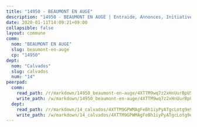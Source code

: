 ```yaml
---
title: "14950 - BEAUMONT EN AUGE"
description: "14950 - BEAUMONT EN AUGE | Entraide, Annonces, Initiatives"
date: 2020-01-11T14:09:21+09:00
collapsible: false
layout: commune
comm:
  nom: "BEAUMONT EN AUGE"
  slug: beaumont-en-auge
  cp: "14950"
dept:
  nom: "Calvados"
  slug: calvados
  num: "14"
peerpad:
  comm:
    read_path: /r/markdown/14950_beaumont-en-auge/4XTTM9wq7z2xHnUurBpU5CZQM2h8E3AH9NvRyrKbtXVkmdhiM
    write_path: /w/markdown/14950_beaumont-en-auge/4XTTM9wq7z2xHnUurBpU5CZQM2h8E3AH9NvRyrKbtXVkmdhiM-K3TgUmFaxGc7TgByDHbLAHgijubvgDRhFPsHzEurWoMJEkEGyw3fsZoQ25A76131H7kxRigMjALqV9avuc4za2L4w6QEJA7SF1RNRd7xJEnex8fnmBD3YjvzdXKAD6G6Kt2S4XWD
  dept:
    read_path: /r/markdown/14_calvados/4XTTM9GPWMAgFeBh1iyPyATgcLotg9e9APJpQBEyY3RZiUwJ6
    write_path: /w/markdown/14_calvados/4XTTM9GPWMAgFeBh1iyPyATgcLotg9e9APJpQBEyY3RZiUwJ6-K3TgUXWJAT2cYJ9ZstQphkkm2za8um5GwwXsivqaDFTgbhMDcHaRXnT3h69szAqCyvWcFfDim5fkwc6CXdUtyvPpirbD1TPAb6xCxpPN6dR3zzDRe29YehQYbhZdjvZYkgztJYvi
---
```


